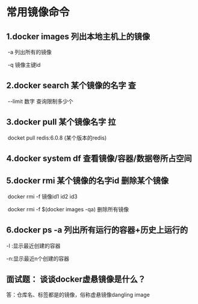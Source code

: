 # 常用镜像命令

## 1.docker images	列出本地主机上的镜像

​	-a 列出所有的镜像

​	-q 镜像主键id

## 2.docker search	某个镜像的名字	查

​	--limit 数字	查询限制多少个

## 3.docker pull	某个镜像名字	拉

​	docket pull redis:6.0.8  (某个版本的redis)

## 4.docker system df	查看镜像/容器/数据卷所占空间

## 5.docker rmi	某个镜像的名字id   删除某个镜像

​	docker rmi -f  镜像id1 id2 id3

​	docker rmi  -f $(docker images -qa)   删除所有镜像 

## 6.docker ps  -a 列出所有运行的容器+历史上运行的

-l :显示最近创建的容器

-n:显示最近n个创建的容器

## 面试题： 谈谈docker虚悬镜像是什么？

答：仓库名、标签都是<none>的镜像，俗称虚悬镜像dangling image

